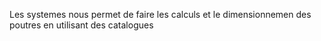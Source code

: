 Les systemes nous permet de faire les calculs et le dimensionnemen des poutres en utilisant des catalogues
 
 
 
